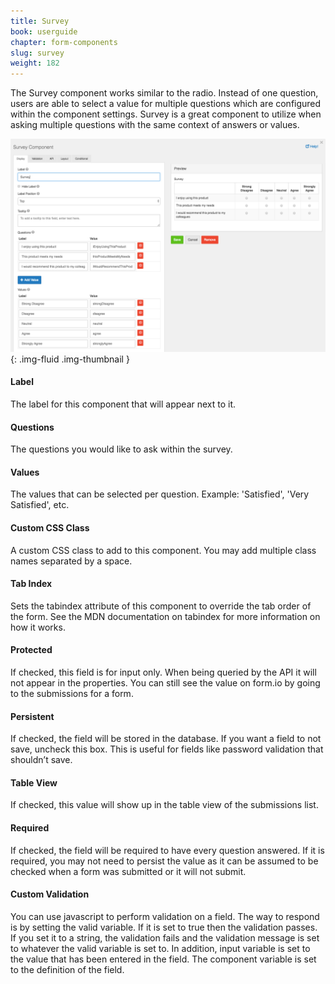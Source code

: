```yaml
---
title: Survey
book: userguide
chapter: form-components
slug: survey
weight: 182
---
```

The Survey component works similar to the radio. Instead of one question, users are able to select a value for multiple questions which are configured within the component settings. Survey is a great component to utilize when asking multiple questions with the same context of answers or values. 

![](/assets/img/userguide/form-components/survey.png){: .img-fluid .img-thumbnail }

#### Label
The label for this component that will appear next to it.
#### Questions
The questions you would like to ask within the survey.
#### Values
The values that can be selected per question. Example: 'Satisfied', 'Very Satisfied', etc.
#### Custom CSS Class
A custom CSS class to add to this component. You may add multiple class names separated by a space.
#### Tab Index
Sets the tabindex attribute of this component to override the tab order of the form. See the MDN documentation on tabindex for more information on how it works.
 
#### Protected
If checked, this field is for input only. When being queried by the API it will not appear in the properties. You can still see the value on form.io by going to the submissions for a form.
#### Persistent
If checked, the field will be stored in the database. If you want a field to not save, uncheck this box. This is useful for fields like password validation that shouldn’t save.
#### Table View
If checked, this value will show up in the table view of the submissions list.
 
#### Required
If checked, the field will be required to have every question answered. If it is required, you may not need to persist the value as it can be assumed to be checked when a form was submitted or it will not submit.
#### Custom Validation
You can use javascript to perform validation on a field. The way to respond is by setting the valid variable. If it is set to true then the validation passes. If you set it to a string, the validation fails and the validation message is set to whatever the valid variable is set to.
In addition, input variable is set to the value that has been entered in the field. The component variable is set to the definition of the field.
